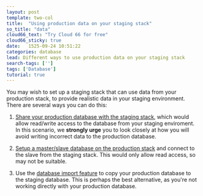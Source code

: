 ```yaml
---
layout: post
template: two-col
title:  "Using production data on your staging stack"
so_title: "data"
cloud66_text: "Try Cloud 66 for free"
cloud66_sticky: true
date:   1525-09-24 10:51:22
categories: database
lead: Different ways to use production data on your staging stack
search-tags: ['']
tags: ['Database']
tutorial: true
---
```


You may wish to set up a staging stack that can use data from your production stack, to provide realistic data in your staging environment. There are several ways you can do this:

1. [Share your production database with the staging stack](/how-to/sharing-db.html), which would allow read/write access to the database from your staging enviroment. In this scenario, we <b>strongly urge</b> you to look closely at how you will avoid writing incorrect data to the production database.

2. [Setup a master/slave database on the production stack](/stack-features/database-replication.html) and connect to the slave from the staging stack. This would only allow read access, so may not be suitable.

3. Use the [database import feature](/stack-features/database-import.html) to copy your production database to the staging database. This is perhaps the best alternative, as you're not working directly with your production database.